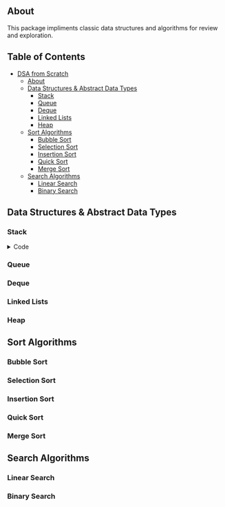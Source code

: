 ## About 
This package impliments classic data structures and algorithms for review and exploration.

## Table of Contents
- [DSA from Scratch](#dsa-from-scratch)
  * [About](#About)
  * [Data Structures & Abstract Data Types](#Data-Structures-&-Abstract-Data-Types)
    + [Stack](#stack)
    + [Queue](#Queue)
    + [Deque](#Deque)
    + [Linked Lists](#Linked-Lists)
    + [Heap](#Heap)
  * [Sort Algorithms](#Sorting-Algorithms)
    + [Bubble Sort](#Bubble-Sort)
    + [Selection Sort](#Selection-Sort)
    + [Insertion Sort](#Insertion-Sort)
    + [Quick Sort](#Quick-Sort)
    + [Merge Sort](#Merge-Sort)
  * [Search Algorithms](#Searching-Algorithms)
    + [Linear Search](#Linear-Search)
    + [Binary Search](#Binary-Search)

## Data Structures & Abstract Data Types
### Stack
<details>
 <summary>Code</summary>
 class Stack:
    def __init__(self):
         self.items = []

    def checkEmpty(self):
        return self.items == []

    def push(self, item):
        self.items.append(item)

    def pop(self):
        return self.items.pop()

    def peek(self):
        return self.items[self.size -1]

    def size(self):
        return  len(self.items)
</details>

### Queue
### Deque
### Linked Lists
### Heap

## Sort Algorithms
### Bubble Sort
### Selection Sort
### Insertion Sort
### Quick Sort
### Merge Sort

## Search Algorithms
### Linear Search
### Binary Search
